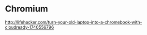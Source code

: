 # Chromium

<http://lifehacker.com/turn-your-old-laptop-into-a-chromebook-with-cloudready-1740556796>

